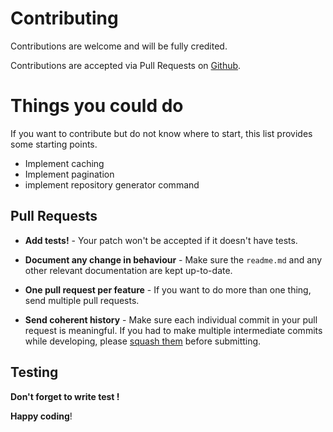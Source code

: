 # Contributing

Contributions are welcome and will be fully credited.

Contributions are accepted via Pull Requests on [Github](https://github.com/bigpaulie/repository).

# Things you could do
If you want to contribute but do not know where to start, this list provides some starting points.
- Implement caching
- Implement pagination
- implement repository generator command

## Pull Requests

- **Add tests!** - Your patch won't be accepted if it doesn't have tests.

- **Document any change in behaviour** - Make sure the `readme.md` and any other relevant documentation are kept up-to-date.

- **One pull request per feature** - If you want to do more than one thing, send multiple pull requests.

- **Send coherent history** - Make sure each individual commit in your pull request is meaningful. If you had to make multiple intermediate commits while developing, please [squash them](http://www.git-scm.com/book/en/v2/Git-Tools-Rewriting-History#Changing-Multiple-Commit-Messages) before submitting.

## Testing
**Don't forget to write test !**

**Happy coding**!
